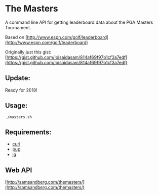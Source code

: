 # The Masters

A command line API for getting leaderboard data about the PGA Masters Tournament.

Based on [http://www.espn.com/golf/leaderboard](http://www.espn.com/golf/leaderboard)

Originally just this gist: [https://gist.github.com/loisaidasam/814af69f97b1cf3a7edf](https://gist.github.com/loisaidasam/814af69f97b1cf3a7edf)

## Update:

Ready for 2018!

## Usage:

```shell
./masters.sh
```

## Requirements:

- [curl](http://curl.haxx.se/)
- [pup](https://github.com/EricChiang/pup)
- [jq](http://stedolan.github.io/jq/)

## Web API

[http://samsandberg.com/themasters/](http://samsandberg.com/themasters/)
